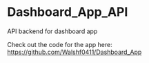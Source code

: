 # Dashboard_App_API
API backend for dashboard app

Check out the code for the app here: https://github.com/Walshf0411/Dashboard_App
